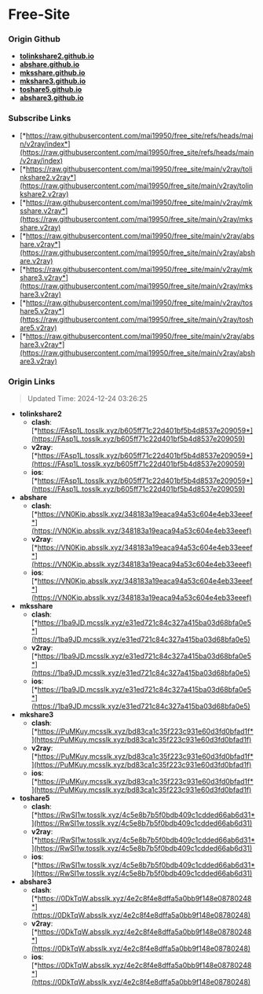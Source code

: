 # Free-Site

### Origin Github

- [**tolinkshare2.github.io**](https://github.com/tolinkshare2/tolinkshare2.github.io)
- [**abshare.github.io**](https://github.com/abshare/abshare.github.io)
- [**mksshare.github.io**](https://github.com/mksshare/mksshare.github.io)
- [**mkshare3.github.io**](https://github.com/mkshare3/mkshare3.github.io)
- [**toshare5.github.io**](https://github.com/toshare5/toshare5.github.io)
- [**abshare3.github.io**](https://github.com/abshare3/abshare3.github.io)

### Subscribe Links

- [*https://raw.githubusercontent.com/mai19950/free_site/refs/heads/main/v2ray/index*](https://raw.githubusercontent.com/mai19950/free_site/refs/heads/main/v2ray/index)
- [*https://raw.githubusercontent.com/mai19950/free_site/main/v2ray/tolinkshare2.v2ray*](https://raw.githubusercontent.com/mai19950/free_site/main/v2ray/tolinkshare2.v2ray)
- [*https://raw.githubusercontent.com/mai19950/free_site/main/v2ray/mksshare.v2ray*](https://raw.githubusercontent.com/mai19950/free_site/main/v2ray/mksshare.v2ray)
- [*https://raw.githubusercontent.com/mai19950/free_site/main/v2ray/abshare.v2ray*](https://raw.githubusercontent.com/mai19950/free_site/main/v2ray/abshare.v2ray)
- [*https://raw.githubusercontent.com/mai19950/free_site/main/v2ray/mkshare3.v2ray*](https://raw.githubusercontent.com/mai19950/free_site/main/v2ray/mkshare3.v2ray)
- [*https://raw.githubusercontent.com/mai19950/free_site/main/v2ray/toshare5.v2ray*](https://raw.githubusercontent.com/mai19950/free_site/main/v2ray/toshare5.v2ray)
- [*https://raw.githubusercontent.com/mai19950/free_site/main/v2ray/abshare3.v2ray*](https://raw.githubusercontent.com/mai19950/free_site/main/v2ray/abshare3.v2ray)

### Origin Links

> Updated Time: 2024-12-24 03:26:25

- **tolinkshare2**
  - **clash**: [*https://FAsp1L.tosslk.xyz/b605ff71c22d401bf5b4d8537e209059*](https://FAsp1L.tosslk.xyz/b605ff71c22d401bf5b4d8537e209059)
  - **v2ray**: [*https://FAsp1L.tosslk.xyz/b605ff71c22d401bf5b4d8537e209059*](https://FAsp1L.tosslk.xyz/b605ff71c22d401bf5b4d8537e209059)
  - **ios**: [*https://FAsp1L.tosslk.xyz/b605ff71c22d401bf5b4d8537e209059*](https://FAsp1L.tosslk.xyz/b605ff71c22d401bf5b4d8537e209059)
- **abshare**
  - **clash**: [*https://VN0Kip.absslk.xyz/348183a19eaca94a53c604e4eb33eeef*](https://VN0Kip.absslk.xyz/348183a19eaca94a53c604e4eb33eeef)
  - **v2ray**: [*https://VN0Kip.absslk.xyz/348183a19eaca94a53c604e4eb33eeef*](https://VN0Kip.absslk.xyz/348183a19eaca94a53c604e4eb33eeef)
  - **ios**: [*https://VN0Kip.absslk.xyz/348183a19eaca94a53c604e4eb33eeef*](https://VN0Kip.absslk.xyz/348183a19eaca94a53c604e4eb33eeef)
- **mksshare**
  - **clash**: [*https://1ba9JD.mcsslk.xyz/e31ed721c84c327a415ba03d68bfa0e5*](https://1ba9JD.mcsslk.xyz/e31ed721c84c327a415ba03d68bfa0e5)
  - **v2ray**: [*https://1ba9JD.mcsslk.xyz/e31ed721c84c327a415ba03d68bfa0e5*](https://1ba9JD.mcsslk.xyz/e31ed721c84c327a415ba03d68bfa0e5)
  - **ios**: [*https://1ba9JD.mcsslk.xyz/e31ed721c84c327a415ba03d68bfa0e5*](https://1ba9JD.mcsslk.xyz/e31ed721c84c327a415ba03d68bfa0e5)
- **mkshare3**
  - **clash**: [*https://PuMKuy.mcsslk.xyz/bd83ca1c35f223c931e60d3fd0bfad1f*](https://PuMKuy.mcsslk.xyz/bd83ca1c35f223c931e60d3fd0bfad1f)
  - **v2ray**: [*https://PuMKuy.mcsslk.xyz/bd83ca1c35f223c931e60d3fd0bfad1f*](https://PuMKuy.mcsslk.xyz/bd83ca1c35f223c931e60d3fd0bfad1f)
  - **ios**: [*https://PuMKuy.mcsslk.xyz/bd83ca1c35f223c931e60d3fd0bfad1f*](https://PuMKuy.mcsslk.xyz/bd83ca1c35f223c931e60d3fd0bfad1f)
- **toshare5**
  - **clash**: [*https://RwSI1w.tosslk.xyz/4c5e8b7b5f0bdb409c1cdded66ab6d31*](https://RwSI1w.tosslk.xyz/4c5e8b7b5f0bdb409c1cdded66ab6d31)
  - **v2ray**: [*https://RwSI1w.tosslk.xyz/4c5e8b7b5f0bdb409c1cdded66ab6d31*](https://RwSI1w.tosslk.xyz/4c5e8b7b5f0bdb409c1cdded66ab6d31)
  - **ios**: [*https://RwSI1w.tosslk.xyz/4c5e8b7b5f0bdb409c1cdded66ab6d31*](https://RwSI1w.tosslk.xyz/4c5e8b7b5f0bdb409c1cdded66ab6d31)
- **abshare3**
  - **clash**: [*https://0DkTqW.absslk.xyz/4e2c8f4e8dffa5a0bb9f148e08780248*](https://0DkTqW.absslk.xyz/4e2c8f4e8dffa5a0bb9f148e08780248)
  - **v2ray**: [*https://0DkTqW.absslk.xyz/4e2c8f4e8dffa5a0bb9f148e08780248*](https://0DkTqW.absslk.xyz/4e2c8f4e8dffa5a0bb9f148e08780248)
  - **ios**: [*https://0DkTqW.absslk.xyz/4e2c8f4e8dffa5a0bb9f148e08780248*](https://0DkTqW.absslk.xyz/4e2c8f4e8dffa5a0bb9f148e08780248)
